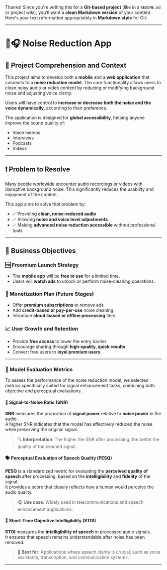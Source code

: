 Thanks! Since you're writing this for a **Git-based project** (like in a `README.md` or project wiki), you’ll want a **clean Markdown version** of your content. Here's your text reformatted appropriately in **Markdown style** for Git:

---

# 📱🎧 Noise Reduction App

## 📘 Project Comprehension and Context

This project aims to develop both a **mobile** and a **web application** that connects to a **noise reduction model**. The core functionality allows users to clean noisy audio or video content by reducing or modifying background noise and adjusting voice clarity.

Users will have control to **increase or decrease both the noise and the voice dynamically**, according to their preference.

The application is designed for **global accessibility**, helping anyone improve the sound quality of:
- Voice memos
- Interviews
- Podcasts
- Videos

---

## ❗ Problem to Resolve

Many people worldwide encounter audio recordings or videos with disruptive background noise. This significantly reduces the usability and enjoyment of the content.

This app aims to solve that problem by:
- ✅ Providing **clean, noise-reduced audio**
- ✅ Allowing **noise and voice level adjustments**
- ✅ Making **advanced noise reduction accessible** without professional tools

---

## 🎯 Business Objectives

### 🆓 Freemium Launch Strategy
- The **mobile app** will be **free to use** for a limited time.
- Users will **watch ads** to unlock or perform noise-cleaning operations.

### 💸 Monetization Plan (Future Stages)
- Offer **premium subscriptions** to remove ads
- Add **credit-based or pay-per-use** noise cleaning
- Introduce **cloud-based or offline processing** tiers

### 📈 User Growth and Retention
- Provide **free access** to lower the entry barrier
- Encourage sharing through **high-quality, quick results**
- Convert free users to **loyal premium users**

---

### 🎯 Model Evaluation Metrics

To assess the performance of the noise reduction model, we selected metrics specifically suited for signal enhancement tasks, combining both objective and perceptual evaluations.

#### 📶 Signal-to-Noise Ratio (SNR)
**SNR** measures the proportion of **signal power** relative to **noise power** in the audio.  
A higher SNR indicates that the model has effectively reduced the noise while preserving the original signal.  
> 🔍 **Interpretation**: The higher the SNR after processing, the better the quality of the cleaned signal.

#### 🗣️ Perceptual Evaluation of Speech Quality (PESQ)
**PESQ** is a standardized metric for evaluating the **perceived quality of speech** after processing, based on the **intelligibility** and **fidelity** of the signal.  
It provides a score that closely reflects how a human would perceive the audio quality.
> 🎧 **Use case**: Widely used in telecommunications and speech enhancement applications.

#### 🧠 Short-Time Objective Intelligibility (STOI)
**STOI** measures the **intelligibility of speech** in processed audio signals.  
It ensures that speech remains understandable after noise has been removed.
> 🎯 **Best for**: Applications where speech clarity is crucial, such as voice assistants, transcription, and communication systems.

---
